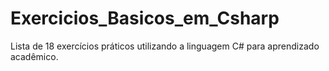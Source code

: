 # Exercicios_Basicos_em_Csharp
 Lista de 18 exercícios práticos utilizando a linguagem C# para aprendizado acadêmico.
